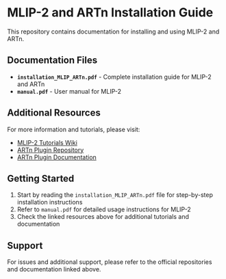 # MLIP-2 and ARTn Installation Guide

This repository contains documentation for installing and using MLIP-2 and ARTn.

## Documentation Files

- **`installation_MLIP_ARTn.pdf`** - Complete installation guide for MLIP-2 and ARTn
- **`manual.pdf`** - User manual for MLIP-2

## Additional Resources

For more information and tutorials, please visit:

- [MLIP-2 Tutorials Wiki](https://gitlab.com/ashapeev/mlip-2-tutorials/-/wikis/home)
- [ARTn Plugin Repository](https://gitlab.com/mammasmias/artn-plugin)
- [ARTn Plugin Documentation](https://mammasmias.gitlab.io/artn-plugin/index.html)

## Getting Started

1. Start by reading the `installation_MLIP_ARTn.pdf` file for step-by-step installation instructions
2. Refer to `manual.pdf` for detailed usage instructions for MLIP-2
3. Check the linked resources above for additional tutorials and documentation

## Support

For issues and additional support, please refer to the official repositories and documentation linked above.
